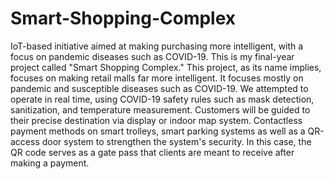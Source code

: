 # Smart-Shopping-Complex
IoT-based initiative aimed at making purchasing more intelligent, with a focus on pandemic diseases such as COVID-19.
This is my final-year project called "Smart Shopping Complex." This project, as its name implies, focuses on making retail malls far more intelligent. It focuses mostly on pandemic and susceptible diseases such as COVID-19. We attempted to operate in real time, using COVID-19 safety rules such as mask detection, sanitization, and temperature measurement. Customers will be guided to their precise destination via display or indoor map system. Contactless payment methods on smart trolleys, smart parking systems as well as a QR-access door system to strengthen the system's security. In this case, the QR code serves as a gate pass that clients are meant to receive after making a payment.

